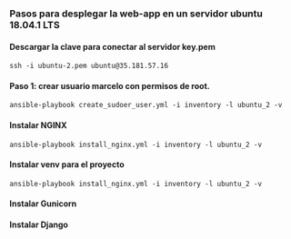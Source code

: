 ### Pasos para desplegar la web-app en un servidor ubuntu 18.04.1 LTS 

#### Descargar la clave para conectar al servidor key.pem
```buildoutcfg
ssh -i ubuntu-2.pem ubuntu@35.181.57.16
```
#### Paso 1: crear usuario marcelo con permisos de root.
```
ansible-playbook create_sudoer_user.yml -i inventory -l ubuntu_2 -v
```
#### Instalar NGINX
```buildoutcfg
ansible-playbook install_nginx.yml -i inventory -l ubuntu_2 -v
```

#### Instalar venv para el proyecto
```buildoutcfg
ansible-playbook install_nginx.yml -i inventory -l ubuntu_2 -v
```
#### Instalar Gunicorn

#### Instalar Django
